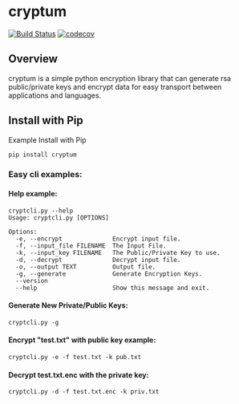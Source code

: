 # cryptum
[![Build Status](https://travis-ci.org/AUCR/cryptum.svg?branch=master)](https://travis-ci.org/AUCR/cryptum)
[![codecov](https://codecov.io/gh/AUCR/cryptum/branch/master/graph/badge.svg)](https://codecov.io/gh/AUCR/AUCR)

## Overview

cryptum is a simple python encryption library that can generate rsa public/private keys and encrypt data for easy 
transport between applications and languages.

## Install with Pip

Example Install with Pip

    pip install cryptum

### Easy cli examples:

#### Help example:

    cryptcli.py --help
    Usage: cryptcli.py [OPTIONS]
    
    Options:
      -e, --encrypt              Encrypt input file.
      -f, --input_file FILENAME  The Input File.
      -k, --input_key FILENAME   The Public/Private Key to use.
      -d, --decrypt              Decrypt input file.
      -o, --output TEXT          Output file.
      -g, --generate             Generate Encryption Keys.
      --version
      --help                     Show this message and exit.


#### Generate New Private/Public Keys:

    cryptcli.py -g

#### Encrypt "test.txt" with public key example:

    cryptcli.py -e -f test.txt -k pub.txt
    
#### Decrypt test.txt.enc with the private key:    
    
    cryptcli.py -d -f test.txt.enc -k priv.txt


